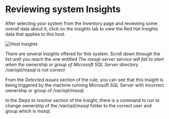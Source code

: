 # Reviewing system Insights

After selecting your system from the Inventory page and reviewing some
overall data about it, click on the _Insights_ tab to view the Red Hat
Insights data that applies to this host.

![Host Insights](/rhel-labs/scenarios/insights-workshop/assets/host-homepage.png)

There are several Insights offered for this system.  Scroll down through the
list until you reach the one entitled _The mssql-server service will fail to start when the ownership or group of Microsoft SQL Server directory /var/opt/mssql is not correct_

From the _Detected issues_ section of the rule, you can see that this Insight
is being triggered by the machine running Microsoft SQL Server with incorrect ownership or group of /var/opt/mssql.  

In the _Steps to resolve_ section of the Insight, there is a command to run to change ownership of the /var/opt/mssql folder
to the correct user and group which is mssql. 
